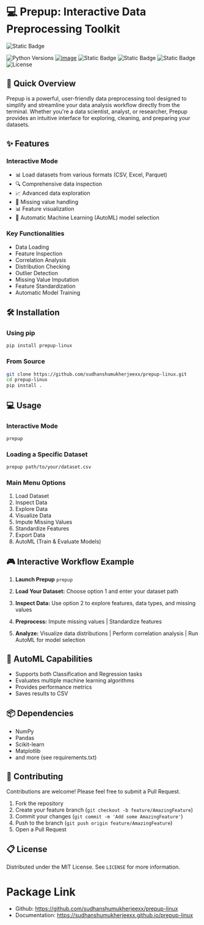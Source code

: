 # 💻 Prepup: Interactive Data Preprocessing Toolkit

![Static Badge](https://img.shields.io/badge/Built_with_%E2%99%A5%EF%B8%8F-Sudhanshu_Mukherjee-black?link=https%3A%2F%2Fwww.linkedin.com%2Fin%2Fsudhanshumukherjeexx%2F)

![Python Versions](https://img.shields.io/badge/python-3.7+-blue.svg)
[![image](https://img.shields.io/pypi/v/prepup-linux.svg)](https://pypi.python.org/pypi/prepup-linux)
![Static Badge](https://img.shields.io/badge/Linux-Supported-green)
![Static Badge](https://img.shields.io/badge/macOS-Supported-blue)
![Static Badge](https://img.shields.io/badge/Ubuntu-Supported-red)
![License](https://img.shields.io/badge/license-MIT-green.svg)



## 🚀 Quick Overview

Prepup is a powerful, user-friendly data preprocessing tool designed to simplify and streamline your data analysis workflow directly from the terminal. Whether you're a data scientist, analyst, or researcher, Prepup provides an intuitive interface for exploring, cleaning, and preparing your datasets.

## ✨ Features

### Interactive Mode
- 📊 Load datasets from various formats (CSV, Excel, Parquet)
- 🔍 Comprehensive data inspection
- 📈 Advanced data exploration
- 🧹 Missing value handling
- 📊 Feature visualization
- 🤖 Automatic Machine Learning (AutoML) model selection

### Key Functionalities
- Data Loading
- Feature Inspection
- Correlation Analysis
- Distribution Checking
- Outlier Detection
- Missing Value Imputation
- Feature Standardization
- Automatic Model Training

## 🛠 Installation

### Using pip
```bash
pip install prepup-linux
```

### From Source
```bash
git clone https://github.com/sudhanshumukherjeexx/prepup-linux.git
cd prepup-linux
pip install .
```

## 💻 Usage

### Interactive Mode
```bash
prepup
```

### Loading a Specific Dataset
```bash
prepup path/to/your/dataset.csv
```

### Main Menu Options
1. Load Dataset
2. Inspect Data
3. Explore Data
4. Visualize Data
5. Impute Missing Values
6. Standardize Features
7. Export Data
8. AutoML (Train & Evaluate Models)

## 🎮 Interactive Workflow Example

1. **Launch Prepup** ```prepup```

2. **Load Your Dataset:** Choose option 1 and enter your dataset path

3. **Inspect Data:** Use option 2 to explore features, data types, and missing values

4. **Preprocess:** Impute missing values | Standardize features

5. **Analyze:** Visualize data distributions | Perform correlation analysis | Run AutoML for model selection

## 🤖 AutoML Capabilities
- Supports both Classification and Regression tasks
- Evaluates multiple machine learning algorithms
- Provides performance metrics
- Saves results to CSV

## 📦 Dependencies
- NumPy
- Pandas
- Scikit-learn
- Matplotlib
- and more (see requirements.txt)

## 🤝 Contributing
Contributions are welcome! Please feel free to submit a Pull Request.

1. Fork the repository
2. Create your feature branch (`git checkout -b feature/AmazingFeature`)
3. Commit your changes (`git commit -m 'Add some AmazingFeature'`)
4. Push to the branch (`git push origin feature/AmazingFeature`)
5. Open a Pull Request

## 📋 License
Distributed under the MIT License. See `LICENSE` for more information.


# Package Link

- Github: https://github.com/sudhanshumukherjeexx/prepup-linux
- Documentation: https://sudhanshumukherjeexx.github.io/prepup-linux



